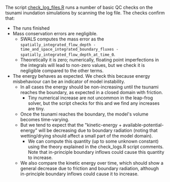 The script [check_log_files.R](check_log_files.R) runs a number of basic QC checks on the tsunami inundation simulations by scanning the log file. The checks confirm that:
* The runs finished
* Mass conservation errors are negligible. 
  * SWALS computes the mass error as the `spatially_integrated_flow_depth - time_and_space_integrated_boundary_fluxes - spatially_integrated_flow_depth_at_time_0`. 
  * Theoretically it is zero; numerically, floating point imperfections in the integrals will lead to non-zero values, but we check it is negligible compared to the other terms.
* The energy behaves as expected. We check this because energy misbehaviour can be an indicator of model instability. 
  * In all cases the energy should be non-increasing until the tsunami reaches the boundary, as expected in a closed domain with friction. 
    * Tiny numerical increase are not uncommon in the leap-frog solver, but the script checks for this and we find any increases are tiny. 
  * Once the tsunami reaches the boundary, the model's volume becomes time-varying. 
  * But we tend to expect that the "kinetic-energy + available-potential-energy" will be decreasing due to boundary radiation (noting that wetting/drying should affect a small part of the model domain). 
    * We can compute this quantity (up to some unknown constant) using the theory explained in the check_logs.R script comments. Note that in-principle boundary inflows could cause this quantity to increase.
  * We also compare the kinetic energy over time, which should show a general decrease due to friction and boundary radiation, although in-principle boundary inflows could cause it to increase. 

